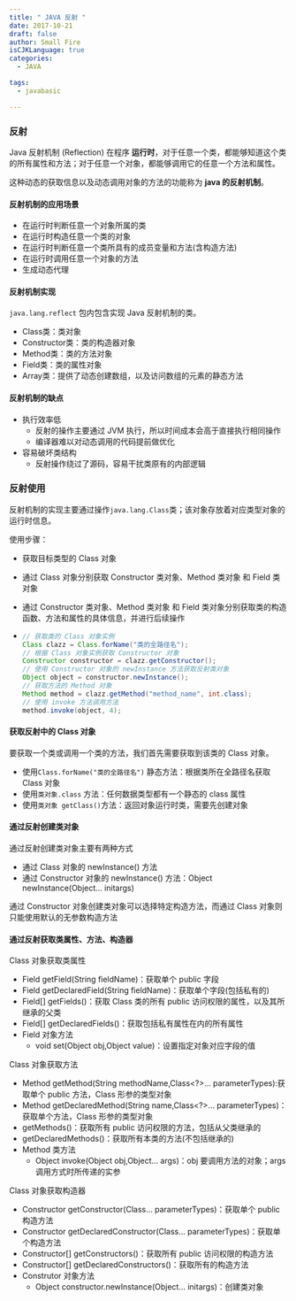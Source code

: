```yaml
---
title: " JAVA 反射 "
date: 2017-10-21
draft: false
author: Small Fire
isCJKLanguage: true
categories: 
  - JAVA

tags: 
  - javabasic

---
```


### 反射

Java 反射机制 (Reflection) 在程序 **运行时**，对于任意一个类，都能够知道这个类的所有属性和方法；对于任意一个对象，都能够调用它的任意一个方法和属性。

这种动态的获取信息以及动态调用对象的方法的功能称为 **java 的反射机制**。

#### 反射机制的应用场景

- 在运行时判断任意一个对象所属的类
- 在运行时构造任意一个类的对象
- 在运行时判断任意一个类所具有的成员变量和方法(含构造方法)
- 在运行时调用任意一个对象的方法
- 生成动态代理

#### 反射机制实现

`java.lang.reflect` 包内包含实现 Java 反射机制的类。

- Class类：类对象
- Constructor类：类的构造器对象
- Method类：类的方法对象
- Field类：类的属性对象
- Array类：提供了动态创建数组，以及访问数组的元素的静态方法

#### 反射机制的缺点

- 执行效率低
  - 反射的操作主要通过 JVM 执行，所以时间成本会高于直接执行相同操作
  - 编译器难以对动态调用的代码提前做优化
- 容易破坏类结构
  - 反射操作绕过了源码，容易干扰类原有的内部逻辑

### 反射使用

反射机制的实现主要通过操作`java.lang.Class`类；该对象存放着对应类型对象的运行时信息。

使用步骤：

- 获取目标类型的 Class 对象

- 通过 Class 对象分别获取 Constructor 类对象、Method 类对象 和 Field 类对象

- 通过 Constructor 类对象、Method 类对象 和 Field 类对象分别获取类的构造函数、方法和属性的具体信息，并进行后续操作

- ```java
  // 获取类的 Class 对象实例
  Class clazz = Class.forName("类的全路径名");
  // 根据 Class 对象实例获取 Constructor 对象
  Constructor constructor = clazz.getConstructor();
  // 使用 Constructor 对象的 newInstance 方法获取反射类对象
  Object object = constructor.newInstance();
  // 获取方法的 Method 对象
  Method method = clazz.getMethod("method_name", int.class);
  // 使用 invoke 方法调用方法
  method.invoke(object, 4);
  ```

#### 获取反射中的 Class 对象

要获取一个类或调用一个类的方法，我们首先需要获取到该类的 Class 对象。

- 使用`Class.forName("类的全路径名")` 静态方法：根据类所在全路径名获取 Class 对象
- 使用`类对象.class` 方法：任何数据类型都有一个静态的 class 属性
- 使用`类对象 getClass()`方法：返回对象运行时类，需要先创建对象

#### 通过反射创建类对象

通过反射创建类对象主要有两种方式

- 通过 Class 对象的 newInstance() 方法
- 通过 Constructor 对象的 newInstance() 方法：Object newInstance(Object... initargs)

通过 Constructor 对象创建类对象可以选择特定构造方法，而通过 Class 对象则只能使用默认的无参数构造方法

#### 通过反射获取类属性、方法、构造器

Class 对象获取类属性

- Field getField(String fieldName)：获取单个 public 字段 
- Field getDeclaredField(String fieldName)：获取单个字段(包括私有的)
- Field[] getFields()：获取 Class 类的所有 public 访问权限的属性，以及其所继承的父类
- Field[] getDeclaredFields()：获取包括私有属性在内的所有属性
- Field 对象方法
  - void set(Object obj,Object value)：设置指定对象对应字段的值

Class 对象获取方法

- Method getMethod(String methodName,Class<?>... parameterTypes):获取单个 public 方法，Class 形参的类型对象
- Method getDeclaredMethod(String name,Class<?>... parameterTypes)：获取单个方法，Class 形参的类型对象
- getMethods()：获取所有 public 访问权限的方法，包括从父类继承的
- getDeclaredMethods()：获取所有本类的方法(不包括继承的)
- Method 类方法
  - Object invoke(Object obj,Object... args)：obj 要调用方法的对象；args 调用方式时所传递的实参

Class 对象获取构造器

- Constructor getConstructor(Class... parameterTypes)：获取单个 public 构造方法
- Constructor getDeclaredConstructor(Class... parameterTypes)：获取单个构造方法
- Constructor[] getConstructors()：获取所有 public 访问权限的构造方法
- Constructor[] getDeclaredConstructors()：获取所有的构造方法
- Construtor 对象方法
  - Object constructor.newInstance(Object... initargs)：创建类对象

